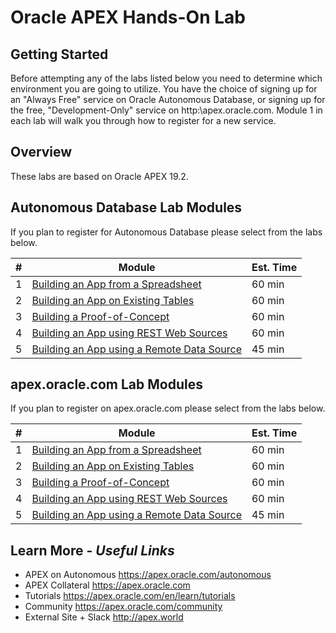 # Oracle APEX Hands-On Lab

## Getting Started

Before attempting any of the labs listed below you need to determine which environment you are going to utilize. You have the choice of signing up for an "Always Free" service on Oracle Autonomous Database, or signing up for the free, "Development-Only" service on http:\\apex.oracle.com. Module 1 in each lab will walk you through how to register for a new service.

## Overview

These labs are based on Oracle APEX 19.2.


## Autonomous Database Lab Modules
If you plan to register for Autonomous Database please select from the labs below.

| # | Module | Est. Time |
| --- | --- | --- |
| 1 | [Building an App from a Spreadsheet](./autonomous/spreadsheet) | 60 min |
| 2 | [Building an App on Existing Tables](./autonomous/existing-tables) | 60 min |
| 3 | [Building a Proof-of-Concept](./autonomous/proof-of-concept) | 60 min |
| 4 | [Building an App using REST Web Sources](./autonomous/rest-web-source) | 60 min |
| 5 | [Building an App using a Remote Data Source](./autonomous/remote-data-source) | 45 min |

## apex.oracle.com Lab Modules
If you plan to register on apex.oracle.com please select from the labs below.

| # | Module | Est. Time |
| --- | --- | --- |
| 1 | [Building an App from a Spreadsheet](./apex-oracle-com/spreadsheet) | 60 min |
| 2 | [Building an App on Existing Tables](./apex-oracle-com/existing-tables) | 60 min |
| 3 | [Building a Proof-of-Concept](./apex-oracle-com/proof-of-concept) | 60 min |
| 4 | [Building an App using REST Web Sources](./apex-oracle-com/rest-web-source) | 60 min |
| 5 | [Building an App using a Remote Data Source](./apex-oracle-com/remote-data-source) | 45 min |

## Learn More - *Useful Links*

- APEX on Autonomous   https://apex.oracle.com/autonomous
- APEX Collateral   https://apex.oracle.com
- Tutorials   https://apex.oracle.com/en/learn/tutorials
- Community   https://apex.oracle.com/community
- External Site + Slack   http://apex.world